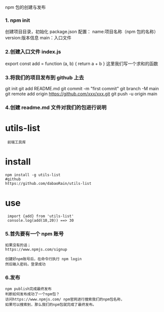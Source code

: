 npm 包的创建与发布

### 1. npm init

创建项目目录，初始化 package.json
配置：
name:项目名称（npm 包的名称）
version:版本信息
main：入口文件

### 2.创建入口文件 index.js

export const add = function (a, b) {
return a + b
}
这里我们写一个求和的函数

### 3.将我们的项目发布到 github 上去

git init
git add README.md
git commit -m "first commit"
git branch -M main
git remote add origin https://github.com/xxx/xxx.git
git push -u origin main

### 4.创建 readme.md 文件对我们的包进行说明

# utils-list

     前端工具库

# install

    npm install -g utils-list
    #github
    https://github.com/dabaoRain/utils-list

# use

     import {add} from 'utils-list'
     console.log(add(10,20)) ==> 30

### 5.首先要有一个 npm 账号

    如果没有的话；
    https://www.npmjs.com/signup

    创建好npm账号后，在命令行执行 npm login
    然后输入密码，登录成功

### 6.发布

    npm publish完成最终发布
    判断如何发布成功了一个npm包？
    访问https://www.npmjs.com/ npm官网进行搜索我们的npm包名称，
    如果可以搜索到，那么我们的npm包就完成了最终发布。
